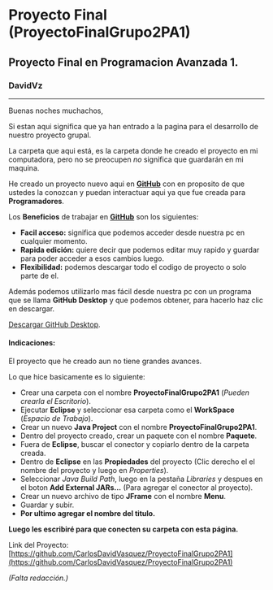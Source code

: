 # Proyecto Final (ProyectoFinalGrupo2PA1)
**Proyecto Final en Programacion Avanzada 1.**
--------
### DavidVz
--------
Buenas noches muchachos,

Si estan aqui significa que ya han entrado a la pagina para el desarrollo de nuestro proyecto grupal.

La carpeta que aqui está, es la carpeta donde he creado el proyecto en mi computadora, pero no se preocupen *no* significa que guardarán
en mi maquina.

He creado un proyecto nuevo aqui en [**GitHub**](https://github.com) con en proposito de que ustedes la conozcan y puedan interactuar aqui 
ya que fue creada para **Programadores**.

Los **Beneficios** de trabajar en [**GitHub**](https://github.com) son los siguientes:
+  **Facil acceso:** significa que podemos acceder desde nuestra pc en cualquier momento.
+  **Rapida edición:** quiere decir que podemos editar muy rapido y guardar para poder acceder a esos cambios luego.
+  **Flexibilidad:** podemos descargar todo el codigo de proyecto o solo parte de el.

Además podemos utilizarlo mas fácil desde nuestra pc con un programa que se llama **GitHub Desktop** y que podemos 
obtener, para hacerlo haz clic en descargar.

[Descargar GitHub Desktop](https://desktop.github.com).

#### Indicaciones:
El proyecto que he creado aun no tiene grandes avances.  

Lo que hice basicamente es lo siguiente:
+ Crear una carpeta con el nombre **ProyectoFinalGrupo2PA1** (_Pueden crearla el Escritorio_).
+ Ejecutar **Eclipse** y seleccionar esa carpeta como el **WorkSpace** (_Espacio de Trabajo_).
+ Crear un nuevo __Java Project__ con el nombre **ProyectoFinalGrupo2PA1**.
+ Dentro del proyecto creado, crear un paquete con el nombre **Paquete**.
+ Fuera de **Eclipse**, buscar el conector y copiarlo dentro de la carpeta creada.
+ Dentro de **Eclipse** en las __Propiedades__ del proyecto (Clic derecho el el nombre del proyecto y luego en _Properties_).
+ Seleccionar _Java Build Path_, luego en la pestaña _Libraries_ y despues en el boton **Add External JARs...** (Para agregar el conector al proyecto).
+ Crear un nuevo archivo de tipo __JFrame__ con el nombre **Menu**.
+ Guardar y subir.
+ __Por ultimo agregar el nombre del titulo.__

**Luego les escribiré para que conecten su carpeta con esta página.**

Link del Proyecto: [https://github.com/CarlosDavidVasquez/ProyectoFinalGrupo2PA1](https://github.com/CarlosDavidVasquez/ProyectoFinalGrupo2PA1)

_(Falta redacción.)_
